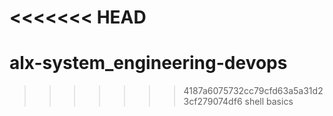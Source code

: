 <<<<<<< HEAD
=======
# alx-system_engineering-devops
>>>>>>> 4187a6075732cc79cfd63a5a31d23cf279074df6
shell basics
